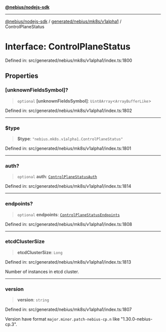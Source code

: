 [**@nebius/nodejs-sdk**](../../../../../README.md)

***

[@nebius/nodejs-sdk](../../../../../README.md) / [generated/nebius/mk8s/v1alpha1](../README.md) / ControlPlaneStatus

# Interface: ControlPlaneStatus

Defined in: src/generated/nebius/mk8s/v1alpha1/index.ts:1800

## Properties

### \[unknownFieldsSymbol\]?

> `optional` **\[unknownFieldsSymbol\]**: `Uint8Array`\<`ArrayBufferLike`\>

Defined in: src/generated/nebius/mk8s/v1alpha1/index.ts:1802

***

### $type

> **$type**: `"nebius.mk8s.v1alpha1.ControlPlaneStatus"`

Defined in: src/generated/nebius/mk8s/v1alpha1/index.ts:1801

***

### auth?

> `optional` **auth**: [`ControlPlaneStatusAuth`](ControlPlaneStatusAuth.md)

Defined in: src/generated/nebius/mk8s/v1alpha1/index.ts:1814

***

### endpoints?

> `optional` **endpoints**: [`ControlPlaneStatusEndpoints`](ControlPlaneStatusEndpoints.md)

Defined in: src/generated/nebius/mk8s/v1alpha1/index.ts:1808

***

### etcdClusterSize

> **etcdClusterSize**: `Long`

Defined in: src/generated/nebius/mk8s/v1alpha1/index.ts:1813

Number of instances in etcd cluster.

***

### version

> **version**: `string`

Defined in: src/generated/nebius/mk8s/v1alpha1/index.ts:1807

Version have format `major.minor.patch-nebius-cp.n` like "1.30.0-nebius-cp.3".
